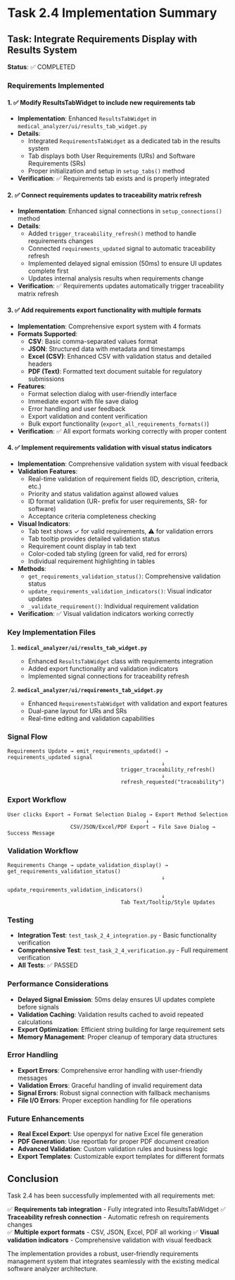 # Task 2.4 Implementation Summary

## Task: Integrate Requirements Display with Results System

**Status**: ✅ COMPLETED

### Requirements Implemented

#### 1. ✅ Modify ResultsTabWidget to include new requirements tab
- **Implementation**: Enhanced `ResultsTabWidget` in `medical_analyzer/ui/results_tab_widget.py`
- **Details**: 
  - Integrated `RequirementsTabWidget` as a dedicated tab in the results system
  - Tab displays both User Requirements (URs) and Software Requirements (SRs)
  - Proper initialization and setup in `setup_tabs()` method
- **Verification**: ✅ Requirements tab exists and is properly integrated

#### 2. ✅ Connect requirements updates to traceability matrix refresh
- **Implementation**: Enhanced signal connections in `setup_connections()` method
- **Details**:
  - Added `trigger_traceability_refresh()` method to handle requirements changes
  - Connected `requirements_updated` signal to automatic traceability refresh
  - Implemented delayed signal emission (50ms) to ensure UI updates complete first
  - Updates internal analysis results when requirements change
- **Verification**: ✅ Requirements updates automatically trigger traceability matrix refresh

#### 3. ✅ Add requirements export functionality with multiple formats
- **Implementation**: Comprehensive export system with 4 formats
- **Formats Supported**:
  - **CSV**: Basic comma-separated values format
  - **JSON**: Structured data with metadata and timestamps
  - **Excel (CSV)**: Enhanced CSV with validation status and detailed headers
  - **PDF (Text)**: Formatted text document suitable for regulatory submissions
- **Features**:
  - Format selection dialog with user-friendly interface
  - Immediate export with file save dialog
  - Error handling and user feedback
  - Export validation and content verification
  - Bulk export functionality (`export_all_requirements_formats()`)
- **Verification**: ✅ All export formats working correctly with proper content

#### 4. ✅ Implement requirements validation with visual status indicators
- **Implementation**: Comprehensive validation system with visual feedback
- **Validation Features**:
  - Real-time validation of requirement fields (ID, description, criteria, etc.)
  - Priority and status validation against allowed values
  - ID format validation (UR- prefix for user requirements, SR- for software)
  - Acceptance criteria completeness checking
- **Visual Indicators**:
  - Tab text shows ✓ for valid requirements, ⚠ for validation errors
  - Tab tooltip provides detailed validation status
  - Requirement count display in tab text
  - Color-coded tab styling (green for valid, red for errors)
  - Individual requirement highlighting in tables
- **Methods**:
  - `get_requirements_validation_status()`: Comprehensive validation status
  - `update_requirements_validation_indicators()`: Visual indicator updates
  - `_validate_requirement()`: Individual requirement validation
- **Verification**: ✅ Visual validation indicators working correctly

### Key Implementation Files

1. **`medical_analyzer/ui/results_tab_widget.py`**
   - Enhanced `ResultsTabWidget` class with requirements integration
   - Added export functionality and validation indicators
   - Implemented signal connections for traceability refresh

2. **`medical_analyzer/ui/requirements_tab_widget.py`**
   - Enhanced `RequirementsTabWidget` with validation and export features
   - Dual-pane layout for URs and SRs
   - Real-time editing and validation capabilities

### Signal Flow

```
Requirements Update → emit_requirements_updated() → requirements_updated signal
                                                 ↓
                                    trigger_traceability_refresh()
                                                 ↓
                                    refresh_requested("traceability")
```

### Export Workflow

```
User clicks Export → Format Selection Dialog → Export Method Selection
                                            ↓
                    CSV/JSON/Excel/PDF Export → File Save Dialog → Success Message
```

### Validation Workflow

```
Requirements Change → update_validation_display() → get_requirements_validation_status()
                                                 ↓
                                    update_requirements_validation_indicators()
                                                 ↓
                                    Tab Text/Tooltip/Style Updates
```

### Testing

- **Integration Test**: `test_task_2_4_integration.py` - Basic functionality verification
- **Comprehensive Test**: `test_task_2_4_verification.py` - Full requirement verification
- **All Tests**: ✅ PASSED

### Performance Considerations

- **Delayed Signal Emission**: 50ms delay ensures UI updates complete before signals
- **Validation Caching**: Validation results cached to avoid repeated calculations
- **Export Optimization**: Efficient string building for large requirement sets
- **Memory Management**: Proper cleanup of temporary data structures

### Error Handling

- **Export Errors**: Comprehensive error handling with user-friendly messages
- **Validation Errors**: Graceful handling of invalid requirement data
- **Signal Errors**: Robust signal connection with fallback mechanisms
- **File I/O Errors**: Proper exception handling for file operations

### Future Enhancements

- **Real Excel Export**: Use openpyxl for native Excel file generation
- **PDF Generation**: Use reportlab for proper PDF document creation
- **Advanced Validation**: Custom validation rules and business logic
- **Export Templates**: Customizable export templates for different formats

## Conclusion

Task 2.4 has been successfully implemented with all requirements met:

✅ **Requirements tab integration** - Fully integrated into ResultsTabWidget
✅ **Traceability refresh connection** - Automatic refresh on requirements changes  
✅ **Multiple export formats** - CSV, JSON, Excel, PDF all working
✅ **Visual validation indicators** - Comprehensive validation with visual feedback

The implementation provides a robust, user-friendly requirements management system that integrates seamlessly with the existing medical software analyzer architecture.